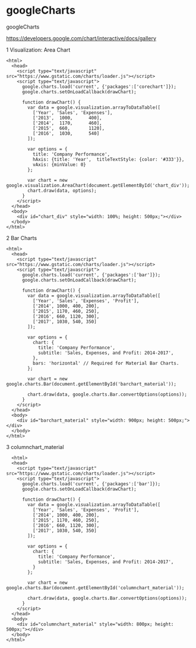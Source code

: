 # googleCharts
googleCharts

https://developers.google.com/chart/interactive/docs/gallery

1 Visualization: Area Chart

    <html>
      <head>
        <script type="text/javascript" src="https://www.gstatic.com/charts/loader.js"></script>
        <script type="text/javascript">
          google.charts.load('current', {'packages':['corechart']});
          google.charts.setOnLoadCallback(drawChart);

          function drawChart() {
            var data = google.visualization.arrayToDataTable([
              ['Year', 'Sales', 'Expenses'],
              ['2013',  1000,      400],
              ['2014',  1170,      460],
              ['2015',  660,       1120],
              ['2016',  1030,      540]
            ]);

            var options = {
              title: 'Company Performance',
              hAxis: {title: 'Year',  titleTextStyle: {color: '#333'}},
              vAxis: {minValue: 0}
            };

            var chart = new google.visualization.AreaChart(document.getElementById('chart_div'));
            chart.draw(data, options);
          }
        </script>
      </head>
      <body>
        <div id="chart_div" style="width: 100%; height: 500px;"></div>
      </body>
    </html>
    

2 Bar Charts

    <html>
      <head>
        <script type="text/javascript" src="https://www.gstatic.com/charts/loader.js"></script>
        <script type="text/javascript">
          google.charts.load('current', {'packages':['bar']});
          google.charts.setOnLoadCallback(drawChart);

          function drawChart() {
            var data = google.visualization.arrayToDataTable([
              ['Year', 'Sales', 'Expenses', 'Profit'],
              ['2014', 1000, 400, 200],
              ['2015', 1170, 460, 250],
              ['2016', 660, 1120, 300],
              ['2017', 1030, 540, 350]
            ]);

            var options = {
              chart: {
                title: 'Company Performance',
                subtitle: 'Sales, Expenses, and Profit: 2014-2017',
              },
              bars: 'horizontal' // Required for Material Bar Charts.
            };

            var chart = new google.charts.Bar(document.getElementById('barchart_material'));

            chart.draw(data, google.charts.Bar.convertOptions(options));
          }
        </script>
      </head>
      <body>
        <div id="barchart_material" style="width: 900px; height: 500px;"></div>
      </body>
    </html>
    
    
  3 columnchart_material
  
      <html>
      <head>
        <script type="text/javascript" src="https://www.gstatic.com/charts/loader.js"></script>
        <script type="text/javascript">
          google.charts.load('current', {'packages':['bar']});
          google.charts.setOnLoadCallback(drawChart);

          function drawChart() {
            var data = google.visualization.arrayToDataTable([
              ['Year', 'Sales', 'Expenses', 'Profit'],
              ['2014', 1000, 400, 200],
              ['2015', 1170, 460, 250],
              ['2016', 660, 1120, 300],
              ['2017', 1030, 540, 350]
            ]);

            var options = {
              chart: {
                title: 'Company Performance',
                subtitle: 'Sales, Expenses, and Profit: 2014-2017',
              }
            };

            var chart = new google.charts.Bar(document.getElementById('columnchart_material'));

            chart.draw(data, google.charts.Bar.convertOptions(options));
          }
        </script>
      </head>
      <body>
        <div id="columnchart_material" style="width: 800px; height: 500px;"></div>
      </body>
    </html>

